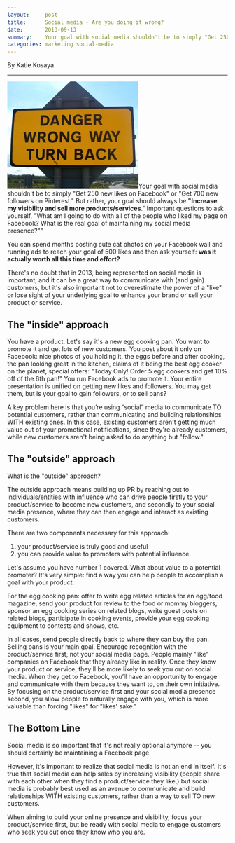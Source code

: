 ```yaml
---
layout:     post
title:      Social media - Are you doing it wrong?
date:       2013-09-13
summary:    Your goal with social media shouldn't be to simply "Get 250 new likes on Facebook" or "Get 700 new followers on Pinterest." But rather, your goal should always be "Increase my visibility and sell more products/services." Important questions to ask yourself, "What am I going to do with all of the people who liked my page on Facebook? What is the real goal of maintaining my social media presence?""
categories: marketing social-media
---
```


By Katie Kosaya

***

<img class="alignright" alt="Danger Wrong Way" src="/images/danger-wrong-way.jpg" />Your goal with social media shouldn't be to simply "Get 250 new likes on Facebook" or "Get 700 new followers on Pinterest." But rather, your goal should always be **"Increase my visibility and sell more products/services**." Important questions to ask yourself, "What am I going to do with all of the people who liked my page on Facebook? What is the real goal of maintaining my social media presence?""

You can spend months posting cute cat photos on your Facebook wall and running ads to reach your goal of 500 likes and then ask yourself: **was it actually worth all this time and effort?**

There's no doubt that in 2013, being represented on social media is important, and it can be a great way to communicate with (and gain) customers, but it's also important not to overestimate the power of a "like" or lose sight of your underlying goal to enhance your brand or sell your product or service.

## The "inside" approach

You have a product. Let's say it's a new egg cooking pan. You want to promote it and get lots of new customers. You post about it only on Facebook: nice photos of you holding it, the eggs before and after cooking, the pan looking great in the kitchen, claims of it being the best egg cooker on the planet, special offers: "Today Only! Order 5 egg cookers and get 10% off of the 6th pan!" You run Facebook ads to promote it. Your entire presentation is unified on getting new likes and followers. You may get them, but is your goal to gain followers, or to sell pans?

A key problem here is that you’re using “social” media to communicate TO potential customers, rather than communicating and building relationships WITH existing ones. In this case, existing customers aren't getting much value out of your promotional notifications, since they're already customers, while new customers aren't being asked to do anything but "follow."

## The "outside" approach

What is the "outside" approach?

The outside approach means building up PR by reaching out to individuals/entities with influence who can drive people firstly to your product/service to become new customers, and secondly to your social media presence, where they can then engage and interact as existing customers.

There are two components necessary for this approach:

  1. your product/service is truly good and useful
  2. you can provide value to promoters with potential influence.

Let's assume you have number 1 covered. What about value to a potential promoter? It's very simple: find a way you can help people to accomplish a goal with your product.

For the egg cooking pan: offer to write egg related articles for an egg/food magazine, send your product for review to the food or mommy bloggers, sponsor an egg cooking series on related blogs, write guest posts on related blogs, participate in cooking events, provide your egg cooking equipment to contests and shows, etc.

In all cases, send people directly back to where they can buy the pan. Selling pans is your main goal. Encourage recognition with the product/service first, not your social media page. People mainly "like" companies on Facebook that they already like in reality. Once they know your product or service, they'll be more likely to seek you out on social media. When they get to Facebook, you’ll have an opportunity to engage and communicate with them because they want to, on their own initiative. By focusing on the product/service first and your social media presence second, you allow people to naturally engage with you, which is more valuable than forcing "likes" for "likes' sake."

## The Bottom Line

Social media is so important that it's not really optional anymore -- you should certainly be maintaining a Facebook page.

However, it's important to realize that social media is not an end in itself. It's true that social media can help sales by increasing visibility (people share with each other when they find a product/service they like,) but social media is probably best used as an avenue to communicate and build relationships WITH existing customers, rather than a way to sell TO new customers.

When aiming to build your online presence and visibility, focus your product/service first, but be ready with social media to engage customers who seek you out once they know who you are.
